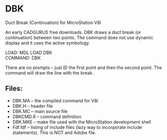 # DBK
Duct Break (Continuation) for MicroStation V8i
<p>
An early CADGURUS free downloads. DBK draws a duct break (or continuation) between two points. 
The command does not use dynamic display and it uses the active symbology.
</p>

<p>
LOAD: MDL LOAD DBK<br>
COMMAND: DBK<br>
</p>
<p>
There are no prompts – just ID the first point and then the second point. The command will draw the line with the break.
</p>

## Files:
<ul>
<li>DBK.MA – the compiled command for V8i</li>
<li>DBK.H – header file</li>
<li>DBK.MC – main source file</li>
<li>DBKCMD.R – command definition</li>
<li>DBK.MKE – make file used with the MicroStation development shell</li>
<li>Fdf.fdf – listing of include files (lazy way to incorporate include statements). This is NOT and Adobe file.</li>
</ul>
